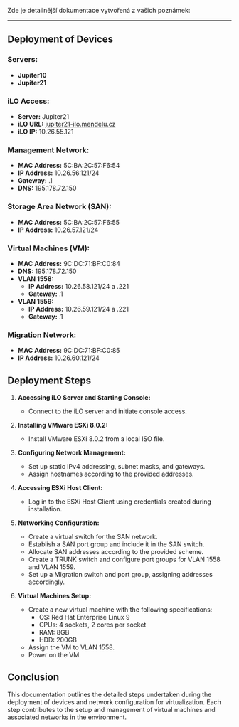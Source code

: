 Zde je detailnější dokumentace vytvořená z vašich poznámek:

---

## Deployment of Devices

### Servers:
- **Jupiter10**
- **Jupiter21**

### iLO Access:
- **Server:** Jupiter21
- **iLO URL:** [jupiter21-ilo.mendelu.cz](http://jupiter21-ilo.mendelu.cz)
- **iLO IP:** 10.26.55.121

### Management Network:
- **MAC Address:** 5C:BA:2C:57:F6:54
- **IP Address:** 10.26.56.121/24
- **Gateway:** .1
- **DNS:** 195.178.72.150

### Storage Area Network (SAN):
- **MAC Address:** 5C:BA:2C:57:F6:55
- **IP Address:** 10.26.57.121/24

### Virtual Machines (VM):
- **MAC Address:** 9C:DC:71:BF:C0:84
- **DNS:** 195.178.72.150
- **VLAN 1558:**
  - **IP Address:** 10.26.58.121/24 a .221
  - **Gateway:** .1
- **VLAN 1559:**
  - **IP Address:** 10.26.59.121/24 a .221
  - **Gateway:** .1

### Migration Network:
- **MAC Address:** 9C:DC:71:BF:C0:85
- **IP Address:** 10.26.60.121/24

## Deployment Steps

1. **Accessing iLO Server and Starting Console:**
   - Connect to the iLO server and initiate console access.

2. **Installing VMware ESXi 8.0.2:**
   - Install VMware ESXi 8.0.2 from a local ISO file.

3. **Configuring Network Management:**
   - Set up static IPv4 addressing, subnet masks, and gateways.
   - Assign hostnames according to the provided addresses.

4. **Accessing ESXi Host Client:**
   - Log in to the ESXi Host Client using credentials created during installation.

5. **Networking Configuration:**
   - Create a virtual switch for the SAN network.
   - Establish a SAN port group and include it in the SAN switch.
   - Allocate SAN addresses according to the provided scheme.
   - Create a TRUNK switch and configure port groups for VLAN 1558 and VLAN 1559.
   - Set up a Migration switch and port group, assigning addresses accordingly.

6. **Virtual Machines Setup:**
   - Create a new virtual machine with the following specifications:
     - OS: Red Hat Enterprise Linux 9
     - CPUs: 4 sockets, 2 cores per socket
     - RAM: 8GB
     - HDD: 200GB
   - Assign the VM to VLAN 1558.
   - Power on the VM.

## Conclusion

This documentation outlines the detailed steps undertaken during the deployment of devices and network configuration for virtualization. Each step contributes to the setup and management of virtual machines and associated networks in the environment.